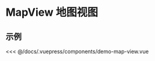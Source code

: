 # MapView 地图视图

## 示例

<<< @/docs/.vuepress/components/demo-map-view.vue

<demo-map-view></demo-map-view>

